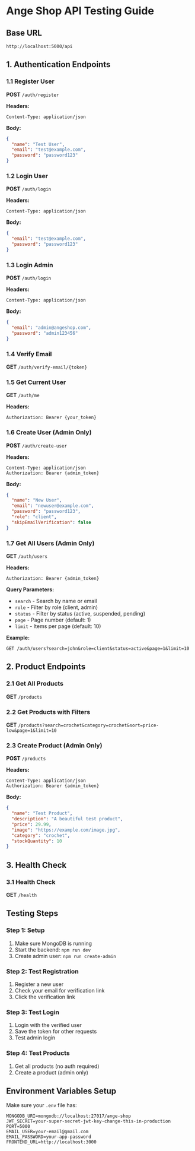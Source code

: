 # Ange Shop API Testing Guide

## Base URL
```
http://localhost:5000/api
```

## 1. Authentication Endpoints

### 1.1 Register User
**POST** `/auth/register`

**Headers:**
```
Content-Type: application/json
```

**Body:**
```json
{
  "name": "Test User",
  "email": "test@example.com",
  "password": "password123"
}
```

### 1.2 Login User
**POST** `/auth/login`

**Headers:**
```
Content-Type: application/json
```

**Body:**
```json
{
  "email": "test@example.com",
  "password": "password123"
}
```

### 1.3 Login Admin
**POST** `/auth/login`

**Headers:**
```
Content-Type: application/json
```

**Body:**
```json
{
  "email": "admin@angeshop.com",
  "password": "admin123456"
}
```

### 1.4 Verify Email
**GET** `/auth/verify-email/{token}`

### 1.5 Get Current User
**GET** `/auth/me`

**Headers:**
```
Authorization: Bearer {your_token}
```

### 1.6 Create User (Admin Only)
**POST** `/auth/create-user`

**Headers:**
```
Content-Type: application/json
Authorization: Bearer {admin_token}
```

**Body:**
```json
{
  "name": "New User",
  "email": "newuser@example.com",
  "password": "password123",
  "role": "client",
  "skipEmailVerification": false
}
```

### 1.7 Get All Users (Admin Only)
**GET** `/auth/users`

**Headers:**
```
Authorization: Bearer {admin_token}
```

**Query Parameters:**
- `search` - Search by name or email
- `role` - Filter by role (client, admin)
- `status` - Filter by status (active, suspended, pending)
- `page` - Page number (default: 1)
- `limit` - Items per page (default: 10)

**Example:**
```
GET /auth/users?search=john&role=client&status=active&page=1&limit=10
```

## 2. Product Endpoints

### 2.1 Get All Products
**GET** `/products`

### 2.2 Get Products with Filters
**GET** `/products?search=crochet&category=crochet&sort=price-low&page=1&limit=10`

### 2.3 Create Product (Admin Only)
**POST** `/products`

**Headers:**
```
Content-Type: application/json
Authorization: Bearer {admin_token}
```

**Body:**
```json
{
  "name": "Test Product",
  "description": "A beautiful test product",
  "price": 29.99,
  "image": "https://example.com/image.jpg",
  "category": "crochet",
  "stockQuantity": 10
}
```

## 3. Health Check

### 3.1 Health Check
**GET** `/health`

## Testing Steps

### Step 1: Setup
1. Make sure MongoDB is running
2. Start the backend: `npm run dev`
3. Create admin user: `npm run create-admin`

### Step 2: Test Registration
1. Register a new user
2. Check your email for verification link
3. Click the verification link

### Step 3: Test Login
1. Login with the verified user
2. Save the token for other requests
3. Test admin login

### Step 4: Test Products
1. Get all products (no auth required)
2. Create a product (admin only)

## Environment Variables Setup

Make sure your `.env` file has:
```
MONGODB_URI=mongodb://localhost:27017/ange-shop
JWT_SECRET=your-super-secret-jwt-key-change-this-in-production
PORT=5000
EMAIL_USER=your-email@gmail.com
EMAIL_PASSWORD=your-app-password
FRONTEND_URL=http://localhost:3000
```
